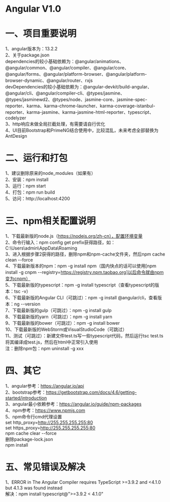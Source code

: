 # Angular V1.0          
# 一、项目重要说明          
1、angular版本为：13.2.2    
2、关于package.json    
dependencies的较小基础依赖为：@angular/animations、@angular/common、@angular/compiler、@angular/core、@angular/forms、@angular/platform-browser、@angular/platform-browser-dynamic、@angular/router、rxjs    
devDependencies的较小基础依赖为：@angular-devkit/build-angular、@angular/cli、@angular/compiler-cli、@types/jasmine、@types/jasminewd2、@types/node、jasmine-core、jasmine-spec-reporter、karma、karma-chrome-launcher、karma-coverage-istanbul-reporter、karma-jasmine、karma-jasmine-html-reporter、typescript、codelyzer    
3、http响应未做全局拦截处理，有需要请自行优化    
4、UI目前Bootstrap和PrimeNG结合使用中，比较混乱，未来考虑全部替换为AntDesign    
# 二、运行和打包          
1、建议删除原来的node_modules（如果有）    
2、安装：npm install    
3、运行：npm start    
4、打包：npm run build    
5、访问：http://localhost:4200    
# 三、npm相关配置说明          
1、下载最新版的node.js（https://nodejs.org/zh-cn），配置环境变量    
2、命令行输入：npm config get prefix获得路径，如：C:\Users\admin\AppData\Roaming    
3、进入根据步骤2获得的路径，删除npm和npm-cache文件夹，然后npm cache clean --force    
4、下载最新版本的npm：npm -g install npm（国内快点的话可以使用[npm install -g cnpm --registry=https://registry.npm.taobao.org]以后命令就由npm变为cnpm）    
5、下载最新版的typescript：npm -g install typescript（查看typescript的版本：tsc -v）    
6、下载最新版的Angular CLI（可跳过）：npm -g install @angular/cli，查看版本：ng --version    
7、下载最新版的gulp（可跳过）：npm -g install gulp    
8、下载最新版的yarn（可跳过）：npm -g install yarn    
9、下载最新版的bower（可跳过）：npm -g install bower    
10、下载最新版的WebStorm或VisualStudioCode（可跳过）    
11、测试（可跳过）：新建文件test.ts写一些typescript代码，然后运行tsc test.ts将其编译成test.js，然后在html中正常引入使用    
注：删除npm包：npm uninstall -g xxx    
# 四、其它          
1、angular参考：https://angular.io/api    
2、bootstrap参考：https://getbootstrap.com/docs/4.6/getting-started/introduction    
3、angular最小依赖参考：https://angular.io/guide/npm-packages    
4、npm参考：https://www.npmjs.com    
5、npm命令行cmd代理设置    
set http_proxy=http://255.255.255.255:80    
set https_proxy=http://255.255.255.255:80    
npm cache clear --force    
删除package-lock.json    
npm install           
# 五、常见错误及解决          
1、ERROR in The Angular Compiler requires TypeScript >=3.9.2 and <4.1.0 but 4.1.3 was found instead    
解决：npm install typescript@">=3.9.2 < 4.1.0"    
